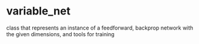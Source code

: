 # variable_net
class that represents an instance of a feedforward, backprop network with the given dimensions, and tools for training
